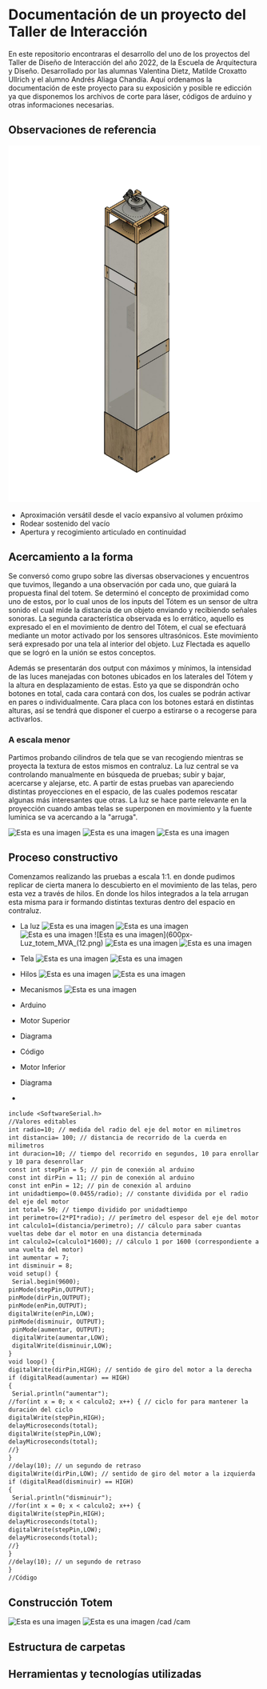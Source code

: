 # Documentación de un proyecto del Taller de Interacción

En este repositorio encontraras el desarrollo del uno de los proyectos del Taller de Diseño de Interacción del año 2022, de la Escuela de Arquitectura y Diseño. Desarrollado por las alumnas Valentina Dietz, Matilde Croxatto Ullrich y el alumno Andrés Aliaga Chandía. Aquí ordenamos la documentación de este proyecto para su exposición y posible re edicción ya que disponemos los archivos de corte para láser, códigos de arduino y otras informaciones necesarias.

## Observaciones de referencia

![Esta es una imagen](https://github.com/MatildeCU/Luminosidad-flectada-erraticamente-en-proximidad/blob/main/Ima/Totem%20M%C3%B3dulo%202%20Taller%20de%20Dise%C3%B1o%20de%20Interacci%C3%B3n%20Dibujo%20iso%20v1-01.jpg)

- Aproximación versátil desde el vacío expansivo al volumen próximo 
- Rodear sostenido del vacío 
- Apertura y recogimiento articulado en continuidad

## Acercamiento a la forma

Se conversó como grupo sobre las diversas observaciones y encuentros que tuvimos, llegando a una observación por cada uno, que guiará la propuesta final del totem. Se determinó el concepto de proximidad como uno de estos, por lo cual unos de los inputs del Tótem es un sensor de ultra sonido el cual mide la distancia de un objeto enviando y recibiendo señales sonoras. La segunda característica observada es lo errático, aquello es expresado el en el movimiento de dentro del Tótem, el cual se efectuará mediante un motor activado por los sensores ultrasónicos. Este movimiento será expresado por una tela al interior del objeto. Luz Flectada es aquello que se logró en la unión se estos conceptos.

Además se presentarán dos output con máximos y mínimos, la intensidad de las luces manejadas con botones ubicados en los laterales del Tótem y la altura en desplazamiento de estas. Esto ya que se dispondrán ocho botones en total, cada cara contará con dos, los cuales se podrán activar en pares o individualmente. Cara placa con los botones estará en distintas alturas, así se tendrá que disponer el cuerpo a estirarse o a recogerse para activarlos.

### A escala menor
Partimos probando cilindros de tela que se van recogiendo mientras se proyecta la textura de estos mismos en contraluz. La luz central se va controlando manualmente en búsqueda de pruebas; subir y bajar, acercarse y alejarse, etc. A partir de estas pruebas van apareciendo distintas proyecciones en el espacio, de las cuales podemos rescatar algunas más interesantes que otras. La luz se hace parte relevante en la proyección cuando ambas telas se superponen en movimiento y la fuente luminica se va acercando a la "arruga".

![Esta es una imagen](Construccion_escala_menor_totem_MVA_pruebas_constructivas_(2).jpg)
![Esta es una imagen]()
![Esta es una imagen]()

## Proceso constructivo

Comenzamos realizando las pruebas a escala 1:1. en donde pudimos replicar de cierta manera lo descubierto en el movimiento de las telas, pero esta vez a través de hilos. En donde los hilos integrados a la tela arrugan esta misma para ir formando distintas texturas dentro del espacio en contraluz.

- La luz
![Esta es una imagen](500px-Luz_flectada_MVA.png)
![Esta es una imagen](500px-Luz_flectada_mva_2.png)
![Esta es una imagen](600px-Luz_totem_MVA_(1).jpg)
![Esta es una imagen](600px-Luz_totem_MVA_(12.png)
![Esta es una imagen](600px-Luz_totem_MVA_(2).jpg)
![Esta es una imagen](600px-Luz_totem_MVA_(3).jpg)

- Tela
![Esta es una imagen](500px-Pruebas_tela_escala_real_mva_(2).png)
![Esta es una imagen](Hilos_tela_mva_2.png)

- Hilos
![Esta es una imagen](600px-Hilos_tela_mva.jpg)
![Esta es una imagen]()


- Mecanismos
![Esta es una imagen](600px-Mecanismo_tela_hilos_mva.jpg)
- Arduino

- Motor Superior

- Diagrama

- Código

- Motor Inferior

- Diagrama 
- 
```
include <SoftwareSerial.h>
//Valores editables
int radio=10; // medida del radio del eje del motor en milimetros
int distancia= 100; // distancia de recorrido de la cuerda en milimetros
int duracion=10; // tiempo del recorrido en segundos, 10 para enrollar y 10 para desenrollar
const int stepPin = 5; // pin de conexión al arduino
const int dirPin = 11; // pin de conexión al arduino
const int enPin = 12; // pin de conexión al arduino
int unidadtiempo=(0.0455/radio); // constante dividida por el radio del eje del motor
int total= 50; // tiempo dividido por unidadtiempo
int perimetro=(2*PI*radio); // perímetro del espesor del eje del motor
int calculo1=(distancia/perimetro); // cálculo para saber cuantas vueltas debe dar el motor en una distancia determinada
int calculo2=(calculo1*1600); // cálculo 1 por 1600 (correspondiente a una vuelta del motor)
int aumentar = 7;  
int disminuir = 8; 
void setup() {
 Serial.begin(9600);
pinMode(stepPin,OUTPUT);
pinMode(dirPin,OUTPUT);
pinMode(enPin,OUTPUT);
digitalWrite(enPin,LOW);
pinMode(disminuir, OUTPUT);
 pinMode(aumentar, OUTPUT);
 digitalWrite(aumentar,LOW);
 digitalWrite(disminuir,LOW);
}
void loop() {
digitalWrite(dirPin,HIGH); // sentido de giro del motor a la derecha
if (digitalRead(aumentar) == HIGH)
{
 Serial.println("aumentar");
//for(int x = 0; x < calculo2; x++) { // ciclo for para mantener la duración del ciclo
digitalWrite(stepPin,HIGH);
delayMicroseconds(total);
digitalWrite(stepPin,LOW);
delayMicroseconds(total);
//}
}
//delay(10); // un segundo de retraso
digitalWrite(dirPin,LOW); // sentido de giro del motor a la izquierda
if (digitalRead(disminuir) == HIGH)
{
 Serial.println("disminuir");
//for(int x = 0; x < calculo2; x++) {
digitalWrite(stepPin,HIGH);
delayMicroseconds(total);
digitalWrite(stepPin,LOW);
delayMicroseconds(total);
//}
}
//delay(10); // un segundo de retraso
}
//Código
```

## Construcción Totem

![Esta es una imagen](800px-Totem_escala_real_terminado.jpg)
![Esta es una imagen]()
/cad
/cam
## Estructura de carpetas
## Herramientas y tecnologías utilizadas

